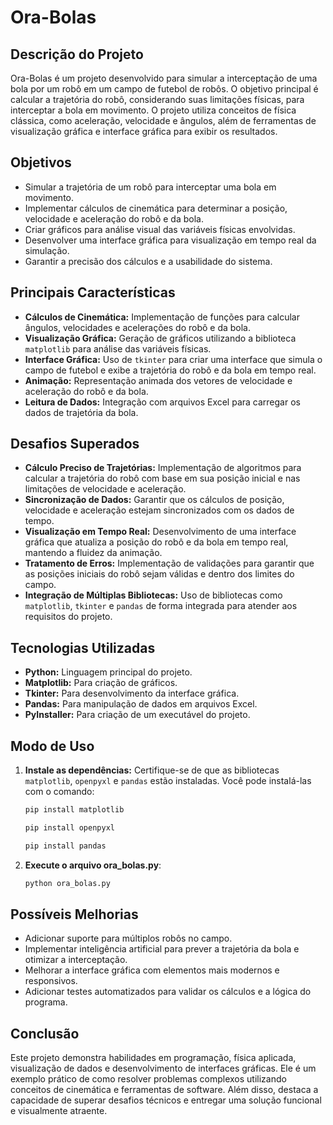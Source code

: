# Ora-Bolas

## Descrição do Projeto

Ora-Bolas é um projeto desenvolvido para simular a interceptação de uma bola por um robô em um campo de futebol de robôs. O objetivo principal é calcular a trajetória do robô, considerando suas limitações físicas, para interceptar a bola em movimento. O projeto utiliza conceitos de física clássica, como aceleração, velocidade e ângulos, além de ferramentas de visualização gráfica e interface gráfica para exibir os resultados.

## Objetivos

- Simular a trajetória de um robô para interceptar uma bola em movimento.
- Implementar cálculos de cinemática para determinar a posição, velocidade e aceleração do robô e da bola.
- Criar gráficos para análise visual das variáveis físicas envolvidas.
- Desenvolver uma interface gráfica para visualização em tempo real da simulação.
- Garantir a precisão dos cálculos e a usabilidade do sistema.

## Principais Características

- **Cálculos de Cinemática:** Implementação de funções para calcular ângulos, velocidades e acelerações do robô e da bola.
- **Visualização Gráfica:** Geração de gráficos utilizando a biblioteca `matplotlib` para análise das variáveis físicas.
- **Interface Gráfica:** Uso de `tkinter` para criar uma interface que simula o campo de futebol e exibe a trajetória do robô e da bola em tempo real.
- **Animação:** Representação animada dos vetores de velocidade e aceleração do robô e da bola.
- **Leitura de Dados:** Integração com arquivos Excel para carregar os dados de trajetória da bola.

## Desafios Superados

- **Cálculo Preciso de Trajetórias:** Implementação de algoritmos para calcular a trajetória do robô com base em sua posição inicial e nas limitações de velocidade e aceleração.
- **Sincronização de Dados:** Garantir que os cálculos de posição, velocidade e aceleração estejam sincronizados com os dados de tempo.
- **Visualização em Tempo Real:** Desenvolvimento de uma interface gráfica que atualiza a posição do robô e da bola em tempo real, mantendo a fluidez da animação.
- **Tratamento de Erros:** Implementação de validações para garantir que as posições iniciais do robô sejam válidas e dentro dos limites do campo.
- **Integração de Múltiplas Bibliotecas:** Uso de bibliotecas como `matplotlib`, `tkinter` e `pandas` de forma integrada para atender aos requisitos do projeto.

## Tecnologias Utilizadas

- **Python:** Linguagem principal do projeto.
- **Matplotlib:** Para criação de gráficos.
- **Tkinter:** Para desenvolvimento da interface gráfica.
- **Pandas:** Para manipulação de dados em arquivos Excel.
- **PyInstaller:** Para criação de um executável do projeto.

## Modo de Uso

1. **Instale as dependências:** Certifique-se de que as bibliotecas `matplotlib`, `openpyxl` e `pandas` estão instaladas. Você pode instalá-las com o comando:
   ```bash
   pip install matplotlib
   ```
   ```bash
   pip install openpyxl
   ```
   ```bash
   pip install pandas
   ```
2. **Execute o arquivo ora_bolas.py**:
    ```bash
   python ora_bolas.py
   ```

## Possíveis Melhorias

- Adicionar suporte para múltiplos robôs no campo.
- Implementar inteligência artificial para prever a trajetória da bola e otimizar a interceptação.
- Melhorar a interface gráfica com elementos mais modernos e responsivos.
- Adicionar testes automatizados para validar os cálculos e a lógica do programa.

## Conclusão

Este projeto demonstra habilidades em programação, física aplicada, visualização de dados e desenvolvimento de interfaces gráficas. Ele é um exemplo prático de como resolver problemas complexos utilizando conceitos de cinemática e ferramentas de software. Além disso, destaca a capacidade de superar desafios técnicos e entregar uma solução funcional e visualmente atraente.